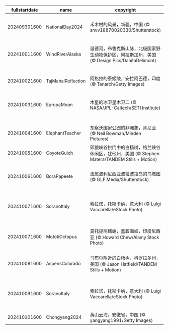 |fullstartdate|name|copyright|title|image|
|--|--|--|--|--|
202409301600|NationalDay2024|禾木村的风景，新疆，中国 (© snvv18870020330/Shutterstock)|绝美的秋日风景|![](/zh-CN/2024/10/202409301600NationalDay2024.jpg)|
202410011600|WindRiverAlaska|温德河，布鲁克斯山脉，北极国家野生动物保护区，阿拉斯加州，美国 (© Design Pics/DanitaDelimont)|河流的狂野舞蹈|![](/zh-CN/2024/10/202410011600WindRiverAlaska.jpg)|
202410021600|TajMahalReflection|阿格拉的泰姬陵，安拉阿巴德，印度 (© Tanarch/Getty Images)|盛大的爱情见证|![](/zh-CN/2024/10/202410021600TajMahalReflection.jpg)|
202410031600|EuropaMoon|木星的冰卫星木卫二 (© NASA/JPL-Caltech/SETI Institute)|一轮蓝月亮|![](/zh-CN/2024/10/202410031600EuropaMoon.jpg)|
||||![](/zh-CN/2024/10/.jpg)|
202410041600|ElephantTeacher|东察沃国家公园的非洲象，肯尼亚 (© Neil Bowman/Minden Pictures)|跟着老师走！|![](/zh-CN/2024/10/202410041600ElephantTeacher.jpg)|
202410051600|CoyoteGulch|郊狼峡谷拱门中的白杨树，格兰峡谷休闲区，犹他州，美国 (© Stephen Matera/TANDEM Stills + Motion)|一抹金色|![](/zh-CN/2024/10/202410051600CoyoteGulch.jpg)|
202410061600|BoraPapeete|法属波利尼西亚波拉波拉岛的鸟瞰图 (© GLF Media/Shutterstock)|梦想成真的地方|![](/zh-CN/2024/10/202410061600BoraPapeete.jpg)|
202410071600|SoranoItaly|索拉诺，托斯卡纳，意大利 (© Luigi Vaccarella/eStock Photo)|托斯卡纳的石头小镇|![](/zh-CN/2024/10/202410071600SoranoItaly.jpg)|
202410071600|MototiOctopus|莫托提两鳍蛸，蓝碧海峡，印度尼西亚 (© Howard Chew/Alamy Stock Photo)|海洋中的八爪鱼|![](/zh-CN/2024/10/202410071600MototiOctopus.jpg)|
202410081600|AspensColorado|马布尔附近的白杨树，科罗拉多州，美国 (© Jason Hatfield/TANDEM Stills + Motion)|色彩斑斓的秋天|![](/zh-CN/2024/10/202410081600AspensColorado.jpg)|
202410091600|SoranoItaly|索拉诺，托斯卡纳，意大利 (© Luigi Vaccarella/eStock Photo)|托斯卡纳的石头小镇|![](/zh-CN/2024/10/202410091600SoranoItaly.jpg)|
202410101600|Chongyang2024|黄山云海，安徽省，中国 (© yangyang1991/Getty Images)|云海奇观|![](/zh-CN/2024/10/202410101600Chongyang2024.jpg)|
